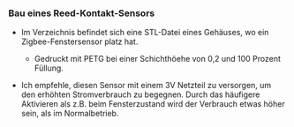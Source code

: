 ### Bau eines Reed-Kontakt-Sensors
- Im Verzeichnis befindet sich eine STL-Datei eines Gehäuses, wo ein Zigbee-Fenstersensor platz hat.
   - Gedruckt mit PETG bei einer Schichthöehe von 0,2 und 100 Prozent Füllung. 


- Ich empfehle, diesen Sensor mit einem 3V Netzteil zu versorgen, um den erhöhten Stromverbrauch zu begegnen. Durch das häufigere Aktivieren als z.B. beim Fensterzustand wird der Verbrauch etwas höher sein, als im Normalbetrieb.
